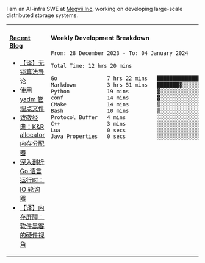 I am an AI-infra SWE at [Megvii Inc](https://en.megvii.com/), working on developing large-scale distributed storage systems.

<table width="960px">
<tr>
<td valign="top" width="50%">

#### <a href="https://www.kongjun18.me" target="_blank">Recent Blog</a>

<!-- BLOG-POST-LIST:START -->
- [【译】无锁算法导论](https://kongjun18.github.io/posts/2023/07/14/)
- [使用 yadm 管理点文件](https://kongjun18.github.io/posts/2023/04/07/)
- [致敬经典：K&amp;R allocator 内存分配器](https://kongjun18.github.io/posts/2022/12/12/)
- [深入剖析 Go 语言运行时：IO 轮询器](https://kongjun18.github.io/posts/2022/11/21/)
- [【译】内存屏障：软件黑客的硬件视角](https://kongjun18.github.io/posts/2022/11/03/)
<!-- BLOG-POST-LIST:END -->

</td>
<td valign="top" width="50%">

#### Weekly Development Breakdown

<!--START_SECTION:waka-->

```txt
From: 28 December 2023 - To: 04 January 2024

Total Time: 12 hrs 20 mins

Go                7 hrs 22 mins   ███████████████░░░░░░░░░░   59.73 %
Markdown          3 hrs 51 mins   ███████▓░░░░░░░░░░░░░░░░░   31.20 %
Python            19 mins         ▓░░░░░░░░░░░░░░░░░░░░░░░░   02.65 %
conf              14 mins         ▓░░░░░░░░░░░░░░░░░░░░░░░░   02.00 %
CMake             14 mins         ▒░░░░░░░░░░░░░░░░░░░░░░░░   01.89 %
Bash              10 mins         ▒░░░░░░░░░░░░░░░░░░░░░░░░   01.38 %
Protocol Buffer   4 mins          ░░░░░░░░░░░░░░░░░░░░░░░░░   00.60 %
C++               3 mins          ░░░░░░░░░░░░░░░░░░░░░░░░░   00.43 %
Lua               0 secs          ░░░░░░░░░░░░░░░░░░░░░░░░░   00.05 %
Java Properties   0 secs          ░░░░░░░░░░░░░░░░░░░░░░░░░   00.05 %
```

<!--END_SECTION:waka-->
</td>
</tr>

</table>
